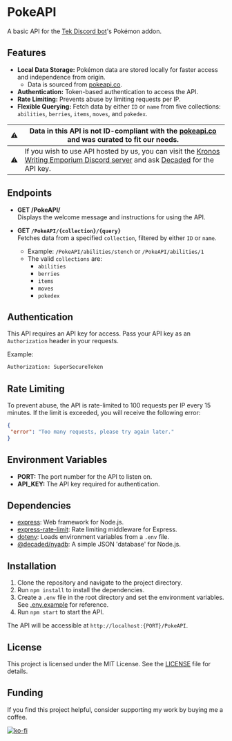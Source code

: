 # PokeAPI

A basic API for the [Tek Discord bot](https://github.com/Decaded/Tek--The-god-of-Technology-)'s Pokémon addon.

## Features

- **Local Data Storage:** Pokémon data are stored locally for faster access and independence from origin.
  - Data is sourced from [pokeapi.co](https://pokeapi.co).
- **Authentication:** Token-based authentication to access the API.
- **Rate Limiting:** Prevents abuse by limiting requests per IP.
- **Flexible Querying:** Fetch data by either `ID` or `name` from five collections: `abilities`, `berries`, `items`, `moves`, and `pokedex`.

| ⚠   | Data in this API is not ID-compliant with the [pokeapi.co](https://pokeapi.co) and was curated to fit our needs.                                                                                                |
| --- | --------------------------------------------------------------------------------------------------------------------------------------------------------------------------------------------------------------- |
| ⚠   | If you wish to use API hosted by us, you can visit the [Kronos Writing Emporium Discord server](https://discord.gg/TeV3KB8Ueh) and ask [Decaded](https://discord.com/users/279023947058511873) for the API key. |

## Endpoints

- **GET /PokeAPI/**  
  Displays the welcome message and instructions for using the API.

- **GET `/PokeAPI/{collection}/{query}`**  
  Fetches data from a specified `collection`, filtered by either `ID` or `name`.
  - Example: `/PokeAPI/abilities/stench` or `/PokeAPI/abilities/1`
  - The valid `collections` are:
    - `abilities`
    - `berries`
    - `items`
    - `moves`
    - `pokedex`

## Authentication

This API requires an API key for access. Pass your API key as an `Authorization` header in your requests.

Example:

```bash
Authorization: SuperSecureToken
```

## Rate Limiting

To prevent abuse, the API is rate-limited to 100 requests per IP every 15 minutes. If the limit is exceeded, you will receive the following error:

```json
{
 "error": "Too many requests, please try again later."
}
```

## Environment Variables

- **PORT:** The port number for the API to listen on.
- **API_KEY:** The API key required for authentication.

## Dependencies

- [express](https://expressjs.com/): Web framework for Node.js.
- [express-rate-limit](https://github.com/express-rate-limit/express-rate-limit): Rate limiting middleware for Express.
- [dotenv](https://github.com/motdotla/dotenv): Loads environment variables from a `.env` file.
- [@decaded/nyadb](https://github.com/Decaded/NyaDB): A simple JSON 'database' for Node.js.

## Installation

1. Clone the repository and navigate to the project directory.
2. Run `npm install` to install the dependencies.
3. Create a `.env` file in the root directory and set the environment variables. See [.env.example](.env.example) for reference.
4. Run `npm start` to start the API.

The API will be accessible at `http://localhost:{PORT}/PokeAPI`.

## License

This project is licensed under the MIT License. See the [LICENSE](LICENSE) file for details.

## Funding

If you find this project helpful, consider supporting my work by buying me a coffee.

[![ko-fi](https://www.ko-fi.com/img/githubbutton_sm.svg)](https://ko-fi.com/decaded)
